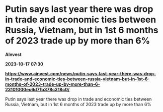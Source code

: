 # Putin says last year there was drop in trade and economic ties between Russia, Vietnam, but in 1st 6 months of 2023 trade up by more than 6%
**AInvest**

**2023-10-17 07:30**

**https://www.ainvest.com/news/putin-says-last-year-there-was-drop-in-trade-and-economic-ties-between-russia-vietnam-but-in-1st-6-months-of-2023-trade-up-by-more-than-6-23101000ec6d71b378c318c0/**

Putin says last year there was drop in trade and economic ties between Russia, Vietnam, but in 1st 6 months of 2023 trade up by more than 6%